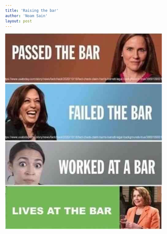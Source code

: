 ```yaml
---
title: 'Raising the bar'
author: 'Noam Sain'
layout: post
---
```


![](/assets/2021/2021-03-raising-the-bar.jpg)
